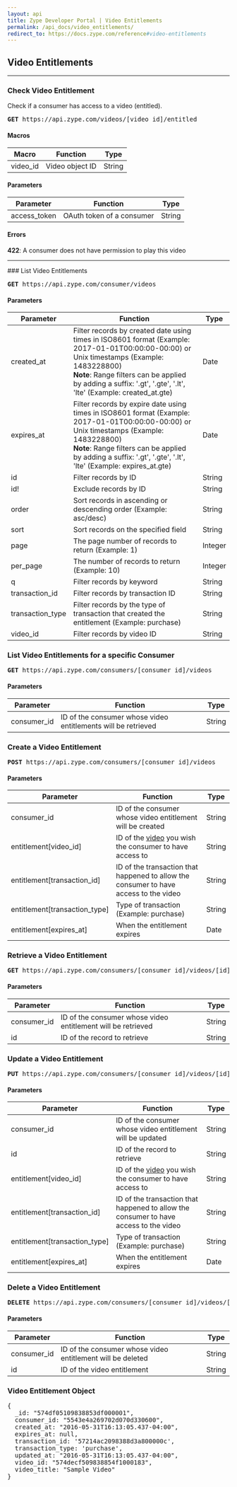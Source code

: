 ```yaml
---
layout: api
title: Zype Developer Portal | Video Entitlements
permalink: /api_docs/video_entitlements/
redirect_to: https://docs.zype.com/reference#video-entitlements
---
```


## Video Entitlements

<hr />

### Check Video Entitlement

Check if a consumer has access to a video (entitled).

<pre>
<b>GET</b> https://api.zype.com/videos/[video_id]/entitled
</pre>

#### Macros

Macro | Function | Type
----- | -------- | ----
video_id | Video object ID | String

#### Parameters

Parameter | Function | Type
--------- | -------- | ----
access_token | OAuth token of a consumer | String

#### Errors

**422**: A consumer does not have permission to play this video

<hr />
### List Video Entitlements
<pre>
<b>GET</b> https://api.zype.com/consumer/videos
</pre>

#### Parameters

Parameter | Function | Type
--------- | -------- | ----
created_at | Filter records by created date using times in ISO8601 format (Example: 2017-01-01T00:00:00-00:00) or Unix timestamps (Example: 1483228800) <br />**Note**: Range filters can be applied by adding a suffix: '.gt', '.gte', '.lt', 'lte' (Example: created_at.gte) | Date
expires_at | Filter records by expire date using times in ISO8601 format (Example: 2017-01-01T00:00:00-00:00) or Unix timestamps (Example: 1483228800) <br />**Note**: Range filters can be applied by adding a suffix: '.gt', '.gte', '.lt', 'lte' (Example: expires_at.gte) | Date
id        | Filter records by ID | String
id!       | Exclude records by ID | String
order     | Sort records in ascending or descending order (Example: asc/desc) | String
sort | Sort records on the specified field | String
page | The page number of records to return (Example: 1) | Integer
per_page | The number of records to return (Example: 10) | Integer
q         | Filter records by keyword | String
transaction_id | Filter records by transaction ID | String
transaction_type | Filter records by the type of transaction that created the entitlement (Example: purchase) | String
video_id | Filter records by video ID | String

### List Video Entitlements for a specific Consumer
<pre>
<b>GET</b> https://api.zype.com/consumers/[consumer_id]/videos
</pre>

#### Parameters

Parameter | Function | Type
--------- | -------- | ----
consumer_id | ID of the consumer whose video entitlements will be retrieved | String

### Create a Video Entitlement
<pre>
<b>POST</b> https://api.zype.com/consumers/[consumer_id]/videos
</pre>

#### Parameters

Parameter | Function | Type
--------- | -------- | ----
consumer_id | ID of the consumer whose video entitlement will be created | String
entitlement[video_id] | ID of the [video](/api_docs/video) you wish the consumer to have access to | String
entitlement[transaction_id] | ID of the transaction that happened to allow the consumer to have access to the video | String
entitlement[transaction_type] | Type of transaction (Example: purchase) | String
entitlement[expires_at] | When the entitlement expires | Date

### Retrieve a Video Entitlement
<pre>
<b>GET</b> https://api.zype.com/consumers/[consumer_id]/videos/[id]
</pre>

#### Parameters

Parameter | Function | Type
--------- | -------- | ----
consumer_id | ID of the consumer whose video entitlement will be retrieved | String
id | ID of the record to retrieve | String

### Update a Video Entitlement
<pre>
<b>PUT</b> https://api.zype.com/consumers/[consumer_id]/videos/[id]
</pre>

#### Parameters

Parameter | Function | Type
--------- | -------- | ----
consumer_id | ID of the consumer whose video entitlement will be updated | String
id | ID of the record to retrieve | String
entitlement[video_id] | ID of the [video](/api_docs/videos) you wish the consumer to have access to | String
entitlement[transaction_id] | ID of the transaction that happened to allow the consumer to have access to the video | String
entitlement[transaction_type] | Type of transaction (Example: purchase) | String
entitlement[expires_at] | When the entitlement expires | Date

### Delete a Video Entitlement
<pre>
<b>DELETE</b> https://api.zype.com/consumers/[consumer_id]/videos/[id]
</pre>

#### Parameters

Parameter | Function | Type
--------- | -------- | ----
consumer_id | ID of the consumer whose video entitlement will be deleted | String
id | ID of the video entitlement | String

### Video Entitlement Object

<pre>
{
  _id: "574df05109838853df000001",
  consumer_id: "5543e4a269702d070d330600",
  created_at: "2016-05-31T16:13:05.437-04:00",
  expires_at: null,
  transaction_id: '57214ac2098388d3a800000c',
  transaction_type: 'purchase',
  updated_at: "2016-05-31T16:13:05.437-04:00",
  video_id: "574decf509838854f1000183",
  video_title: "Sample Video"
}
</pre>
